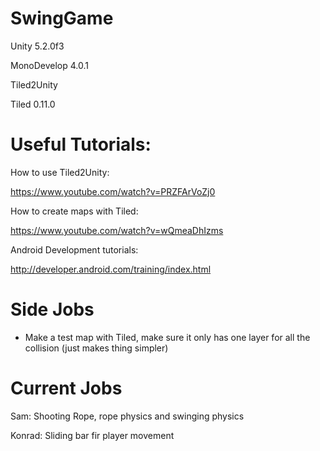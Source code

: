 # SwingGame

Unity 5.2.0f3

MonoDevelop 4.0.1

Tiled2Unity

Tiled 0.11.0


# Useful Tutorials:

How to use Tiled2Unity:

https://www.youtube.com/watch?v=PRZFArVoZj0

How to create maps with Tiled:

https://www.youtube.com/watch?v=wQmeaDhIzms

Android Development tutorials:

http://developer.android.com/training/index.html

# Side Jobs

- Make a test map with Tiled, make sure it only has one layer for all the collision (just makes thing simpler)

# Current Jobs

Sam: Shooting Rope, rope physics and swinging physics

Konrad: Sliding bar fir player movement
